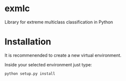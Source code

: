 # exmlc
Library for extreme multiclass classification in Python

# Installation
It is recommenended to create a new virtual environment.

Inside your selected environment just type:
```bash
python setup.py install
```
